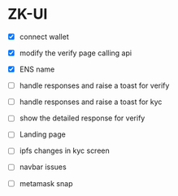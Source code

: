 # ZK-UI


- [x] connect wallet 
- [x] modify the verify page calling api
- [x] ENS name
- [ ] handle responses and raise a toast for verify
- [ ] handle responses and raise a toast for kyc
- [ ] show the detailed response for verify
- [ ] Landing page
- [ ] ipfs changes in kyc screen
- [ ] navbar issues
- [ ] metamask snap

